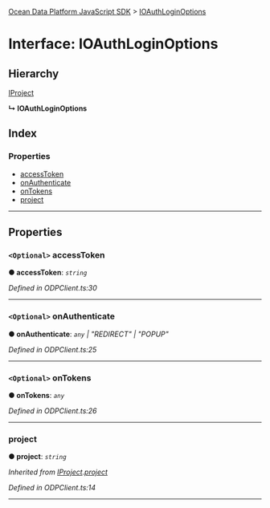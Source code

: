 [Ocean Data Platform JavaScript SDK](../README.md) > [IOAuthLoginOptions](../interfaces/ioauthloginoptions.md)

# Interface: IOAuthLoginOptions

## Hierarchy

 [IProject](iproject.md)

**↳ IOAuthLoginOptions**

## Index

### Properties

* [accessToken](ioauthloginoptions.md#accesstoken)
* [onAuthenticate](ioauthloginoptions.md#onauthenticate)
* [onTokens](ioauthloginoptions.md#ontokens)
* [project](ioauthloginoptions.md#project)

---

## Properties

<a id="accesstoken"></a>

### `<Optional>` accessToken

**● accessToken**: *`string`*

*Defined in ODPClient.ts:30*

___
<a id="onauthenticate"></a>

### `<Optional>` onAuthenticate

**● onAuthenticate**: *`any` \| "REDIRECT" \| "POPUP"*

*Defined in ODPClient.ts:25*

___
<a id="ontokens"></a>

### `<Optional>` onTokens

**● onTokens**: *`any`*

*Defined in ODPClient.ts:26*

___
<a id="project"></a>

###  project

**● project**: *`string`*

*Inherited from [IProject](iproject.md).[project](iproject.md#project)*

*Defined in ODPClient.ts:14*

___

